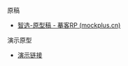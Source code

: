 原稿
+ [智选-原型稿 - 摹客RP (mockplus.cn)](https://rp.mockplus.cn/editor/rFZnVKJF4joW/6560Q3tPeoWD-)

演示原型
+ [演示链接](https://rp.mockplus.cn/run/w1TGEvozXzUct/6FrEotUd6K-xR/rqoWgSwgW?nav=1&cps=expand&rps=expand&ha=0&la=0&fc=0&out=1&rt=1&) 
